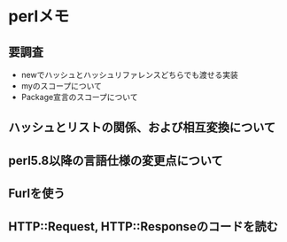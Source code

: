 # perlメモ

## 要調査
* newでハッシュとハッシュリファレンスどちらでも渡せる実装
* myのスコープについて
* Package宣言のスコープについて

## ハッシュとリストの関係、および相互変換について

## perl5.8以降の言語仕様の変更点について

## Furlを使う
## HTTP::Request, HTTP::Responseのコードを読む
